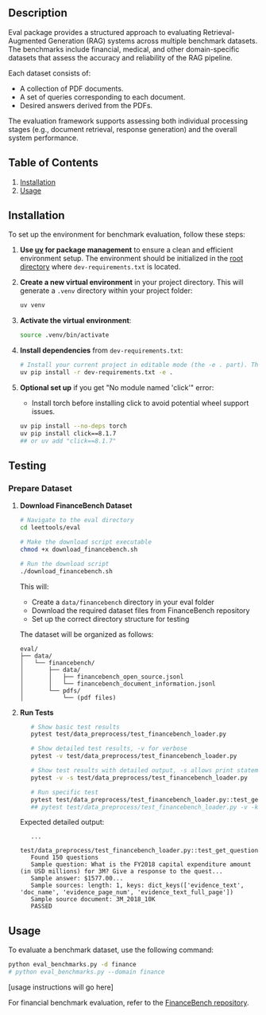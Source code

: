 ## Description
Eval package provides a structured approach to evaluating Retrieval-Augmented Generation (RAG) systems across multiple benchmark datasets. The benchmarks include financial, medical, and other domain-specific datasets that assess the accuracy and reliability of the RAG pipeline.

Each dataset consists of:
- A collection of PDF documents.
- A set of queries corresponding to each document.
- Desired answers derived from the PDFs.

The evaluation framework supports assessing both individual processing stages (e.g., document retrieval, response generation) and the overall system performance.

## Table of Contents
1. [Installation](#installation)
2. [Usage](#usage)

## Installation
To set up the environment for benchmark evaluation, follow these steps:

1. **Use [uv](https://github.com/astral-sh/uv) for package management** to ensure a clean and efficient environment setup. The environment should be initialized in the [root directory](../) where `dev-requirements.txt` is located.

2. **Create a new virtual environment** in your project directory. This will generate a `.venv` directory within your project folder:
   ```bash
   uv venv
   ```

3. **Activate the virtual environment**:
   ```bash
   source .venv/bin/activate
   ```

4. **Install dependencies** from `dev-requirements.txt`:
   ```bash
   # Install your current project in editable mode (the -e . part). The . refers to the current directory and will make Python treat your project as an installed package
   uv pip install -r dev-requirements.txt -e .
   ```

5. **Optional set up** if you get "No module named 'click'" error:

   - Install torch before installing click to avoid potential wheel support issues.

   ```bash
   uv pip install --no-deps torch
   uv pip install click==8.1.7
   ## or uv add "click==8.1.7"
   ```

## Testing
### Prepare Dataset
1. **Download FinanceBench Dataset**
   ```bash
   # Navigate to the eval directory
   cd leettools/eval
   
   # Make the download script executable
   chmod +x download_financebench.sh
   
   # Run the download script
   ./download_financebench.sh
   ```
   This will:
   - Create a `data/financebench` directory in your eval folder
   - Download the required dataset files from FinanceBench repository
   - Set up the correct directory structure for testing
   
   The dataset will be organized as follows:
   ```
   eval/
   ├── data/
   │   └── financebench/
   │       ├── data/
   │       │   ├── financebench_open_source.jsonl
   │       │   └── financebench_document_information.jsonl
   │       └── pdfs/
   │           └── (pdf files)
   ```

2. **Run Tests**
   ```bash
      # Show basic test results
      pytest test/data_preprocess/test_financebench_loader.py

      # Show detailed test results, -v for verbose
      pytest -v test/data_preprocess/test_financebench_loader.py

      # Show test results with detailed output, -s allows print statements
      pytest -v -s test/data_preprocess/test_financebench_loader.py

      # Run specific test
      pytest test/data_preprocess/test_financebench_loader.py::test_get_questions
      ## pytest test/data_preprocess/test_financebench_loader.py -v -k "test_get_metadata"
   ```

   Expected detailed output:
   
   ```
      ...
      test/data_preprocess/test_financebench_loader.py::test_get_questions 
      Found 150 questions
      Sample question: What is the FY2018 capital expenditure amount (in USD millions) for 3M? Give a response to the quest...
      Sample answer: $1577.00...
      Sample sources: length: 1, keys: dict_keys(['evidence_text', 'doc_name', 'evidence_page_num', 'evidence_text_full_page'])
      Sample source document: 3M_2018_10K
      PASSED   
   ```

## Usage
To evaluate a benchmark dataset, use the following command:

```bash
python eval_benchmarks.py -d finance
# python eval_benchmarks.py --domain finance
```

[usage instructions will go here]
<!-- ```bash
python evaluate.py --benchmark finance
```

Replace `finance` with the desired benchmark dataset (e.g., `medical`) to run evaluations on different domains. -->

For financial benchmark evaluation, refer to the [FinanceBench repository](https://github.com/patronus-ai/financebench).

